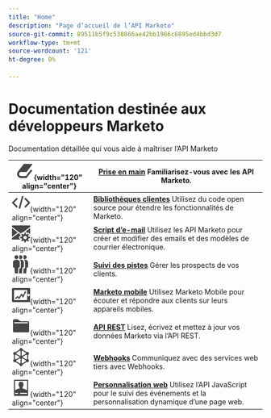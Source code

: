 ```yaml
---
title: "Home"
description: "Page d’accueil de l’API Marketo"
source-git-commit: 89511b5f9c538866ae42bb1966c6895ed4bbd3d7
workflow-type: tm+mt
source-wordcount: '121'
ht-degree: 0%

---
```



# Documentation destinée aux développeurs Marketo

Documentation détaillée qui vous aide à maîtriser l’API Marketo

| ![Prise en main](assets/Smock_Book_18_N.svg){width="120" align="center"} | [**Prise en main**](getting-started.md)  Familiarisez-vous avec les API Marketo. |
|---|---|
| ![Bibliothèques clientes](assets/Smock_Code_18_N.svg){width="120" align="center"} | [**Bibliothèques clientes**](https://github.com/Marketo/Community-Supported-Client-Libraries) Utilisez du code open source pour étendre les fonctionnalités de Marketo. |
| ![Script d’e-mail](assets/Smock_EmailGear_18_N.svg){width="120" align="center"} | [**Script d’e-mail**](rest-api/emails.md) Utilisez les API Marketo pour créer et modifier des emails et des modèles de courrier électronique. |
| ![Suivi des pistes](assets/Smock_PeopleGroup_18_N.svg){width="120" align="center"} | [**Suivi des pistes**](javascript-api/lead-tracking.md) Gérer les prospects de vos clients. |
| ![Marketo mobile](assets/Smock_MobileServices_18_N.svg){width="120" align="center"} | [**Marketo mobile**](mobile/mobile.md) Utilisez Marketo Mobile pour écouter et répondre aux clients sur leurs appareils mobiles. |
| ![API REST](assets/Smock_AppleFiles_18_N.svg){width="120" align="center"} | [**API REST**](https://developer.adobe.com/marketo-apis/) Lisez, écrivez et mettez à jour vos données Marketo via l’API REST. |
| ![Webhooks](assets/Smock_SocialNetwork_18_N.svg){width="120" align="center"} | [**Webhooks**](webhooks/webhooks.md) Communiquez avec des services web tiers avec Webhooks. |
| ![Personnalisation web](assets/Smock_PersonalizationField_18_N.svg){width="120" align="center"} | [**Personnalisation web**](javascript-api/web-personalization.md) Utilisez l’API JavaScript pour le suivi des événements et la personnalisation dynamique d’une page web. |

